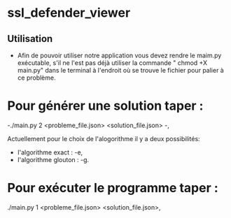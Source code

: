 # ssl_defender_viewer 


## Utilisation 

- Afin de pouvoir utiliser notre application vous devez rendre le maim.py exécutable, s'il ne l'est pas déjà utiliser la commande " chmod +X main.py" dans le terminal à l'endroit où se trouve le fichier pour palier à ce problème.

# Pour générer une solution taper : 
  -./main.py 2 <probleme_file.json>  <solution_file.json> -<algo>,

Actuellement pour le choix de l'alogorithme il y a deux possibilités:
  - l'algorithme exact : -e,
  - l'algorithme glouton : -g. 

# Pour exécuter le programme taper : 
  ./main.py 1 <probleme_file.json>  <solution_file.json>,
